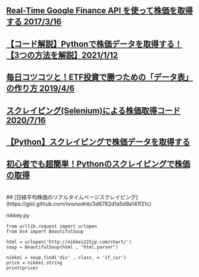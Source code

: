 ## [Real-Time Google Finance API を使って株価を取得する 2017/3/16](https://x1.inkenkun.com/archives/5582)
## [【コード解説】Pythonで株価データを取得する！【3つの方法を解説】2021/1/12](https://myfrankblog.com/how_to_get_stock_price_with_python/)
## [毎日コツコツと！ETF投資で勝つための「データ表」の作り方 2019/4/6](https://gentosha-go.com/articles/-/20122)
## [スクレイピング(Selenium)による株価取得コード 2020/7/16](https://qiita.com/NT1123/items/00ca7919102d2d3faf8d)
## [【Python】スクレイピングで株価データを取得する](https://non-dimension.com/kabuka-scraping/)
## [初心者でも超簡単！Pythonのスクレイピングで株価の取得](https://ai-inter1.com/python-stock_scraping/)
<br>
## [日経平均株価のリアルタイムページスクレイピング](https://gist.github.com/nnsnodnb/3d6782d1a5d9a141f21c)

nikkey.py
```
from urllib.request import urlopen
from bs4 import BeautifulSoup

html = urlopen('http://nikkei225jp.com/chart/')
soup = BeautifulSoup(html , "html.parser")

nikkei = soup.find('div' , class_ = 'if_cur')
price = nikkei.string
print(price)
```
